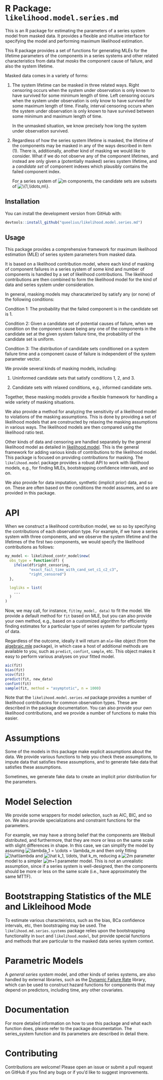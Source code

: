 
<!-- README.md is generated from README.Rmd. Please edit that file -->

# R Package: `likelihood.model.series.md`

This is an R package for estimating the parameters of a series system
model from masked data. It provides a flexible and intuitive interface
for specifying the model and performing maximum likelihood estimation.

This R package provides a set of functions for generating MLEs for the
lifetime parameters of the components in a series systems and other
related characteristics from data that *masks* the component cause of
failure, and also the system lifetime.

Masked data comes in a variety of forms:

1.  The system lifetime can be masked in three related ways. Right
    censoring occurs when the system under observation is only known to
    have survived for some minimum length of time. Left censoring occurs
    when the system under observation is only know to have survived for
    some maximum length of time. Finally, interval censoring occurs when
    the system under observation is only known to have survived between
    some minimum and maximum length of time.
    
    In the unmasked situation, we know precisely how long the system
    under observation survived.

2.  Regardless of how the series system lifetime is masked, the lifetime
    of the components may be masked in any of the ways described in item
    (1). There is, additionally, another kind of masking we would like
    to consider. What if we do not observe any of the component
    lifetimes, and instead are only given a (potentially masked) series
    system lifetime, and a *candidate set* of component indexes which
    plausibly contains the failed component index.
    
    For a series system of
    ![m](https://latex.codecogs.com/png.image?%5Cdpi%7B110%7D&space;%5Cbg_white&space;m
    "m") components, the candidate sets are subsets of
    ![\\{1,\\ldots,m\\}](https://latex.codecogs.com/png.image?%5Cdpi%7B110%7D&space;%5Cbg_white&space;%5C%7B1%2C%5Cldots%2Cm%5C%7D
    "\\{1,\\ldots,m\\}").

## Installation

You can install the development version from GitHub with:

``` r
devtools::install_github("queelius/likelihood.model.series.md")
```

## Usage

This package provides a comprehensive framework for maximum likelihood
estimation (MLE) of series system parameters from masked data.

It is based on a likelihood contribution model, where each kind of
masking of component failures in a series system of some kind and number
of components is handled by a set of likelihood contributions. The
likelihood contributions are then combined to form the likelihood model
for the kind of data and series system under consideration.

In general, masking models may characaterized by satisfy any (or none)
of the following conditions:

Condition 1: The probability that the failed component is in the
candidate set is 1.

Condition 2: Given a candidate set of potential causes of failure, when
we condition on the component cause being any one of the components in
the candidate set at the given system failure time, the probability of
the candidate set is uniform.

Condition 3: The distribution of candidate sets conditioned on a system
failure time and a component cause of failure is independent of the
system parameter vector.

We provide several kinds of masking models, including:

1.  Uninformed candidate sets that satisfy conditions 1, 2, and 3.

2.  Candidate sets with relaxed conditions, e.g., informed candidate
    sets.

Together, these masking models provide a flexible framework for handling
a wide variety of masking situations.

We also provide a method for analyzing the sensitivity of a likelihood
model to violations of the masking assumptions. This is done by
providing a set of likelihood models that are constructed by relaxing
the masking assumptions in various ways. The likelihood models are then
compared using the likelihood ratio test.

Other kinds of data and censoring are handled separately by the general
likelihood model as detailed in
[likelihood.model](https://github.com/queelius/likelihood.model). This
is the general framework for adding various kinds of contributions to
the likelihood model. This package is focused on providing contributions
for masking. The `likelihood.model` package provides a robust API to
work with likelihood models, e.g., for finding MLEs, bootstrapping
confidence intervals, and so on.

We also provide for data imputation, synthetic (implicit prior) data,
and so on. These are often based on the conditions the model assumes,
and so are provided in this package.

# API

When we construct a likelihood contribution model, we so so by
specifying the contributions of each observation type. For example, if
we have a series system with three components, and we observe the system
lifetime and the lifetimes of the first two components, we would specify
the likelihood contributions as follows:

``` r
my_model <- likelihood_contr_model$new(
  obs_type = function(df) {
    ifelse(df$right_censoring,
           "exact_fail_time_with_cand_set_c1_c2_c3",
           "right_censored")
  },

  logliks = list(
    ...
  )
)
```

Now, we may call, for instance, `fit(my_model, data)` to fit the model.
We provide a default method for `fit` based on MLE, but you can also
provide your own method, e.g., based on a customized algorithm for
efficiently finding estimates for a particular type of series system for
particular types of data.

Regardless of the outcome, ideally it will return an `mle`-like object
(from the [algebraic.mle](https://queelius.github.io/algebraic.mle)
package), in which case a host of additional methods are available to
you, such as `predict`, `confint`, `sample`, etc. This object makes it
easy to perform various analyses on your fitted model.

``` r
aic(fit)
bias(fit)
vcov(fit)
predict(fit, new_data)
confint(fit)
sample(fit, method = "asymptotic", n = 1000)
```

Note that the `likelihood.model.series.md` package provides a number of
likelihood contributions for common observation types. These are
described in the package documentation. You can also provide your own
likelihood contributions, and we provide a number of functions to make
this easier.

# Assumptions

Some of the models in this package make explicit assumptions about the
data. We provide various functions to help you check these assumptions,
to impute data that satisfies these assumptions, and to generate fake
data that satisfies these assumptions.

Sometimes, we generate fake data to create an implicit prior
distribution for the parameters.

# Model Selection

We provide some wrappers for model selection, such as AIC, BIC, and so
on. We also provide specializations and constraint functions for the
parameters.

For example, we may have a strong belief that the components are Weibull
distributed, and furthermore, that they are more or less on the same
scale with slight differences in shape. In this case, we can simplify
the model by assuming ![\\lambda\_1 = \\cdots =
\\lambda\_m](https://latex.codecogs.com/png.image?%5Cdpi%7B110%7D&space;%5Cbg_white&space;%5Clambda_1%20%3D%20%5Ccdots%20%3D%20%5Clambda_m
"\\lambda_1 = \\cdots = \\lambda_m") and then only fitting
![\\hat\\lambda](https://latex.codecogs.com/png.image?%5Cdpi%7B110%7D&space;%5Cbg_white&space;%5Chat%5Clambda
"\\hat\\lambda") and ![\\hat k\_1, \\ldots, \\hat
k\_m](https://latex.codecogs.com/png.image?%5Cdpi%7B110%7D&space;%5Cbg_white&space;%5Chat%20k_1%2C%20%5Cldots%2C%20%5Chat%20k_m
"\\hat k_1, \\ldots, \\hat k_m"), reducing a
![2m](https://latex.codecogs.com/png.image?%5Cdpi%7B110%7D&space;%5Cbg_white&space;2m
"2m") parameter model to a simpler
![m+1](https://latex.codecogs.com/png.image?%5Cdpi%7B110%7D&space;%5Cbg_white&space;m%2B1
"m+1") parameter model. This is not an unrealistic assumption, since if
a series system is well-designed, then the components should be more or
less on the same scale (i.e., have approximately the same MTTF).

# Bootstrapping Statistics of the MLE and Likleihood Mode

To estimate various characteiristcs, such as the bias, BCa confidence
intervals, etc, then bootstraping may be used. The
`likelihood.md.series.systems` package relies upon the bootstrapping
functionality in `boot` and `likelihood.model`, but provide special
functions and methods that are particular to the masked data series
system context.

# Parametric Models

A *general series system* model, and other kinds of series systems, are
also handled by external libraries, such as the [Dynamic Failure
Rate](https://github.com/queelius/dfr_dist) library, which can be used
to construct hazard functions for components that may depend on
predictors, including time, any other covariates.

# Documentation

For more detailed information on how to use this package and what each
function does, please refer to the package documentation. The
series\_system function and its parameters are described in detail
there.

# Contributing

Contributions are welcome\! Please open an issue or submit a pull
request on GitHub if you find any bugs or if you’d like to suggest
improvements.
